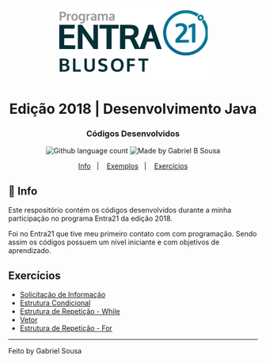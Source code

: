 <div align="center">
  <a href="https://blusoft.org.br/home/entra-21/">
  <img src="resources/images/Entra21-3-300x283.png" alt="Programa Entra21">
  </a>
  <h1>Edição 2018 | Desenvolvimento Java</h1>
</div>

<h3 align="center">
  Códigos Desenvolvidos
</h3>

<p align="center">
  <img alt="Github language count" src="https://img.shields.io/github/languages/count/gabrielbudke/entra21?color=007d99">

  <img alt="Made by Gabriel B Sousa" src="https://img.shields.io/badge/made%20by-Gabriel%20B%20Sousa-007d99">
</p>

<p align="center">
  <a href="#pushpin-info">Info</a>&nbsp;&nbsp;&nbsp;|&nbsp;&nbsp;&nbsp;
  <a href="https://github.com/gabrielbudke/entra21/tree/master/src/br/com/entra21/exemplos">Exemplos</a>&nbsp;&nbsp;&nbsp;|&nbsp;&nbsp;&nbsp;
  <a href="https://github.com/gabrielbudke/entra21/tree/master/src/br/com/entra21/exercicios">Exercícios</a>
</p>

## :pushpin: Info

Este respositório contém os códigos desenvolvidos durante a minha participação no programa Entra21 da edição 2018.

Foi no Entra21 que tive meu primeiro contato com com programação. Sendo assim os códigos possuem um nível iniciante e com objetivos de aprendizado.

## Exercícios

- [Solicitação de Informação](https://github.com/gabrielbudke/entra21/tree/master/src/br/com/entra21/exercicios/lista01)
- [Estrutura Condicional](https://github.com/gabrielbudke/entra21/tree/master/src/br/com/entra21/exercicios/lista02)
- [Estrutura de Repetição - While](https://github.com/gabrielbudke/entra21/tree/master/src/br/com/entra21/exercicios/lista03)
- [Vetor](https://github.com/gabrielbudke/entra21/tree/master/src/br/com/entra21/exercicios/lista04)
- [Estrutura de Repetição - For](https://github.com/gabrielbudke/entra21/tree/master/src/br/com/entra21/exercicios/lista05)

---
Feito by Gabriel Sousa
